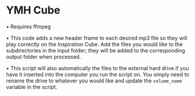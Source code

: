 # YMH Cube

• Requires ffmpeg  
  
• This code adds a new header frame to each desired mp3 file so they will play correctly on the Inspiration Cube. Add the files you would like to the subdirectories in the input folder; they will be added to the corresponding output folder when processed.  

• This script will also automatically the files to the external hard drive if you have it inserted into the computer you run the script on. You simply need to rename the drive to whatever you would like and update the `volume_name` variable in the script.
